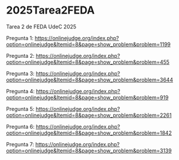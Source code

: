 # 2025Tarea2FEDA
Tarea 2 de FEDA UdeC 2025

Pregunta 1:
https://onlinejudge.org/index.php?option=onlinejudge&Itemid=8&page=show_problem&problem=1199

Pregunta 2:
https://onlinejudge.org/index.php?option=onlinejudge&Itemid=8&page=show_problem&problem=455

Pregunta 3:
https://onlinejudge.org/index.php?option=onlinejudge&Itemid=8&page=show_problem&problem=3644

Pregunta 4:
https://onlinejudge.org/index.php?option=onlinejudge&Itemid=8&page=show_problem&problem=919

Pregunta 5:
https://onlinejudge.org/index.php?option=onlinejudge&Itemid=8&page=show_problem&problem=2261

Pregunta 6:
https://onlinejudge.org/index.php?option=onlinejudge&Itemid=8&page=show_problem&problem=1842

Pregunta 7:
https://onlinejudge.org/index.php?option=onlinejudge&Itemid=8&page=show_problem&problem=3139
